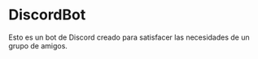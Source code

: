 # DiscordBot
 Esto es un bot de Discord creado para satisfacer las necesidades de un grupo de amigos. 
